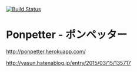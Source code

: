 [![Build Status](https://travis-ci.org/yassun/ponpetter.svg?branch=master)](https://travis-ci.org/yassun/ponpetter)

# Ponpetter - ポンペッター

http://ponpetter.herokuapp.com/

http://yasun.hatenablog.jp/entry/2015/03/15/135717
